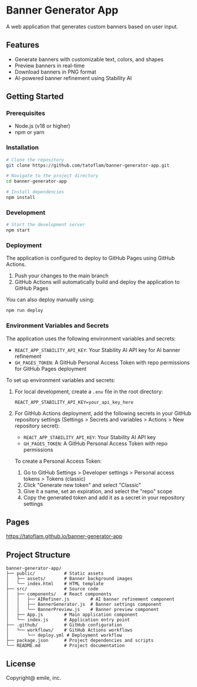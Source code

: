# Banner Generator App

A web application that generates custom banners based on user input.

## Features
- Generate banners with customizable text, colors, and shapes
- Preview banners in real-time
- Download banners in PNG format
- AI-powered banner refinement using Stability AI

## Getting Started

### Prerequisites
- Node.js (v18 or higher)
- npm or yarn

### Installation
```bash
# Clone the repository
git clone https://github.com/tatoflam/banner-generator-app.git

# Navigate to the project directory
cd banner-generator-app

# Install dependencies
npm install
```

### Development
```bash
# Start the development server
npm start
```

### Deployment
The application is configured to deploy to GitHub Pages using GitHub Actions.

1. Push your changes to the main branch
2. GitHub Actions will automatically build and deploy the application to GitHub Pages

You can also deploy manually using:
```bash
npm run deploy
```

### Environment Variables and Secrets
The application uses the following environment variables and secrets:

- `REACT_APP_STABILITY_API_KEY`: Your Stability AI API key for AI banner refinement
- `GH_PAGES_TOKEN`: A GitHub Personal Access Token with repo permissions for GitHub Pages deployment

To set up environment variables and secrets:

1. For local development, create a `.env` file in the root directory:
   ```
   REACT_APP_STABILITY_API_KEY=your_api_key_here
   ```

2. For GitHub Actions deployment, add the following secrets in your GitHub repository settings (Settings > Secrets and variables > Actions > New repository secret):
   - `REACT_APP_STABILITY_API_KEY`: Your Stability AI API key
   - `GH_PAGES_TOKEN`: A GitHub Personal Access Token with repo permissions
   
   To create a Personal Access Token:
   1. Go to GitHub Settings > Developer settings > Personal access tokens > Tokens (classic)
   2. Click "Generate new token" and select "Classic"
   3. Give it a name, set an expiration, and select the "repo" scope
   4. Copy the generated token and add it as a secret in your repository settings

## Pages

https://tatoflam.github.io/banner-generator-app


## Project Structure
```
banner-generator-app/
├── public/           # Static assets
│   ├── assets/       # Banner background images
│   └── index.html    # HTML template
├── src/              # Source code
│   ├── components/   # React components
│   │   ├── AIRefiner.js        # AI banner refinement component
│   │   ├── BannerGenerator.js  # Banner settings component
│   │   └── BannerPreview.js    # Banner preview component
│   ├── App.js        # Main application component
│   └── index.js      # Application entry point
├── .github/          # GitHub configuration
│   └── workflows/    # GitHub Actions workflows
│       └── deploy.yml # Deployment workflow
├── package.json      # Project dependencies and scripts
└── README.md         # Project documentation
```

## License
Copyright@ emile, inc.
